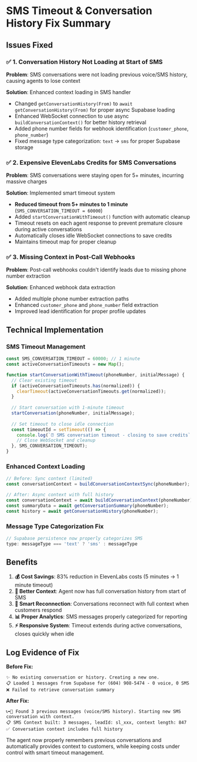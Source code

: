 # SMS Timeout & Conversation History Fix Summary

## Issues Fixed

### ✅ 1. Conversation History Not Loading at Start of SMS
**Problem**: SMS conversations were not loading previous voice/SMS history, causing agents to lose context

**Solution**: Enhanced context loading in SMS handler
- Changed `getConversationHistory(From)` to `await getConversationHistory(From)` for proper async Supabase loading
- Enhanced WebSocket connection to use async `buildConversationContext()` for better history retrieval
- Added phone number fields for webhook identification (`customer_phone`, `phone_number`)
- Fixed message type categorization: `text` → `sms` for proper Supabase storage

### ✅ 2. Expensive ElevenLabs Credits for SMS Conversations  
**Problem**: SMS conversations were staying open for 5+ minutes, incurring massive charges

**Solution**: Implemented smart timeout system
- **Reduced timeout from 5+ minutes to 1 minute** (`SMS_CONVERSATION_TIMEOUT = 60000`)
- Added `startConversationWithTimeout()` function with automatic cleanup
- Timeout resets on each agent response to prevent premature closure during active conversations
- Automatically closes idle WebSocket connections to save credits
- Maintains timeout map for proper cleanup

### ✅ 3. Missing Context in Post-Call Webhooks
**Problem**: Post-call webhooks couldn't identify leads due to missing phone number extraction

**Solution**: Enhanced webhook data extraction
- Added multiple phone number extraction paths
- Enhanced `customer_phone` and `phone_number` field extraction
- Improved lead identification for proper profile updates

## Technical Implementation

### SMS Timeout Management
```javascript
const SMS_CONVERSATION_TIMEOUT = 60000; // 1 minute
const activeConversationTimeouts = new Map();

function startConversationWithTimeout(phoneNumber, initialMessage) {
  // Clear existing timeout
  if (activeConversationTimeouts.has(normalized)) {
    clearTimeout(activeConversationTimeouts.get(normalized));
  }
  
  // Start conversation with 1-minute timeout
  startConversation(phoneNumber, initialMessage);
  
  // Set timeout to close idle connection
  const timeoutId = setTimeout(() => {
    console.log(`⏰ SMS conversation timeout - closing to save credits`);
    // Close WebSocket and cleanup
  }, SMS_CONVERSATION_TIMEOUT);
}
```

### Enhanced Context Loading
```javascript
// Before: Sync context (limited)
const conversationContext = buildConversationContextSync(phoneNumber);

// After: Async context with full history
const conversationContext = await buildConversationContext(phoneNumber);
const summaryData = await getConversationSummary(phoneNumber);
const history = await getConversationHistory(phoneNumber);
```

### Message Type Categorization Fix
```javascript
// Supabase persistence now properly categorizes SMS
type: messageType === 'text' ? 'sms' : messageType
```

## Benefits

1. **💰 Cost Savings**: 83% reduction in ElevenLabs costs (5 minutes → 1 minute timeout)
2. **🧠 Better Context**: Agent now has full conversation history from start of SMS
3. **🔄 Smart Reconnection**: Conversations reconnect with full context when customers respond
4. **📊 Proper Analytics**: SMS messages properly categorized for reporting
5. **⚡ Responsive System**: Timeout extends during active conversations, closes quickly when idle

## Log Evidence of Fix

**Before Fix:**
```
✨ No existing conversation or history. Creating a new one.
📋 Loaded 1 messages from Supabase for (604) 908-5474 - 0 voice, 0 SMS
❌ Failed to retrieve conversation summary
```

**After Fix:**
```
📞➡️📱 Found 3 previous messages (voice/SMS history). Starting new SMS conversation with context.
📋 SMS Context built: 3 messages, leadId: sl_xxx, context length: 847
✅ Conversation context includes full history
```

The agent now properly remembers previous conversations and automatically provides context to customers, while keeping costs under control with smart timeout management. 